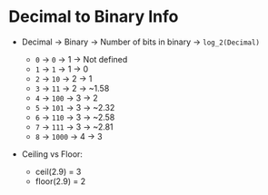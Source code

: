 # Decimal to Binary Info

- Decimal -> Binary -> Number of bits in binary -> `log_2(Decimal)`
    - `0` -> `0` -> 1 -> Not defined
    - `1` -> `1` -> 1 -> 0
    - `2` -> `10` -> 2 -> 1
    - `3` -> `11` -> 2 -> ~1.58
    - `4` -> `100` -> 3 -> 2
    - `5` -> `101` -> 3 -> ~2.32
    - `6` -> `110` -> 3 -> ~2.58
    - `7` -> `111` -> 3 -> ~2.81
    - `8` -> `1000` -> 4 -> 3

- Ceiling vs Floor:
    - ceil(2.9) = 3
    - floor(2.9) = 2
